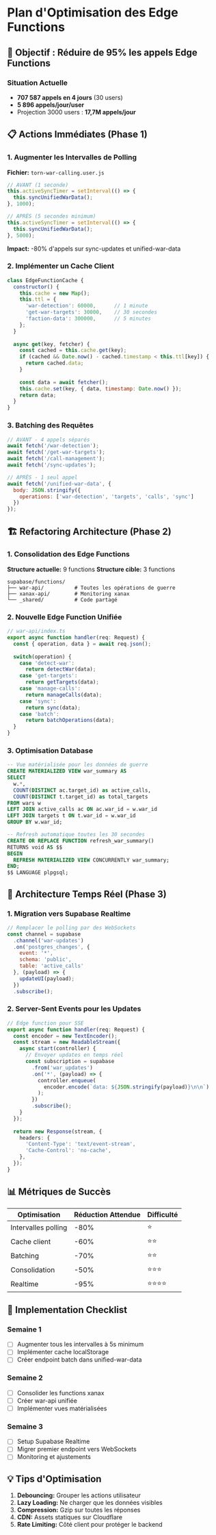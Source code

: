 # Plan d'Optimisation des Edge Functions

## 🎯 Objectif : Réduire de 95% les appels Edge Functions

### Situation Actuelle
- **707 587 appels en 4 jours** (30 users)
- **5 896 appels/jour/user**
- Projection 3000 users : **17,7M appels/jour**

## 📋 Actions Immédiates (Phase 1)

### 1. Augmenter les Intervalles de Polling
**Fichier:** `torn-war-calling.user.js`

```javascript
// AVANT (1 seconde)
this.activeSyncTimer = setInterval(() => {
  this.syncUnifiedWarData();
}, 1000);

// APRÈS (5 secondes minimum)
this.activeSyncTimer = setInterval(() => {
  this.syncUnifiedWarData();
}, 5000);
```

**Impact:** -80% d'appels sur sync-updates et unified-war-data

### 2. Implémenter un Cache Client
```javascript
class EdgeFunctionCache {
  constructor() {
    this.cache = new Map();
    this.ttl = {
      'war-detection': 60000,      // 1 minute
      'get-war-targets': 30000,    // 30 secondes
      'faction-data': 300000,      // 5 minutes
    };
  }
  
  async get(key, fetcher) {
    const cached = this.cache.get(key);
    if (cached && Date.now() - cached.timestamp < this.ttl[key]) {
      return cached.data;
    }
    
    const data = await fetcher();
    this.cache.set(key, { data, timestamp: Date.now() });
    return data;
  }
}
```

### 3. Batching des Requêtes
```javascript
// AVANT - 4 appels séparés
await fetch('/war-detection');
await fetch('/get-war-targets');
await fetch('/call-management');
await fetch('/sync-updates');

// APRÈS - 1 seul appel
await fetch('/unified-war-data', {
  body: JSON.stringify({
    operations: ['war-detection', 'targets', 'calls', 'sync']
  })
});
```

## 🏗️ Refactoring Architecture (Phase 2)

### 1. Consolidation des Edge Functions

**Structure actuelle:** 9 functions
**Structure cible:** 3 functions

```
supabase/functions/
├── war-api/          # Toutes les opérations de guerre
├── xanax-api/        # Monitoring xanax
└── _shared/          # Code partagé
```

### 2. Nouvelle Edge Function Unifiée

```typescript
// war-api/index.ts
export async function handler(req: Request) {
  const { operation, data } = await req.json();
  
  switch(operation) {
    case 'detect-war':
      return detectWar(data);
    case 'get-targets':
      return getTargets(data);
    case 'manage-calls':
      return manageCalls(data);
    case 'sync':
      return sync(data);
    case 'batch':
      return batchOperations(data);
  }
}
```

### 3. Optimisation Database

```sql
-- Vue matérialisée pour les données de guerre
CREATE MATERIALIZED VIEW war_summary AS
SELECT 
  w.*,
  COUNT(DISTINCT ac.target_id) as active_calls,
  COUNT(DISTINCT t.target_id) as total_targets
FROM wars w
LEFT JOIN active_calls ac ON ac.war_id = w.war_id
LEFT JOIN targets t ON t.war_id = w.war_id
GROUP BY w.war_id;

-- Refresh automatique toutes les 30 secondes
CREATE OR REPLACE FUNCTION refresh_war_summary()
RETURNS void AS $$
BEGIN
  REFRESH MATERIALIZED VIEW CONCURRENTLY war_summary;
END;
$$ LANGUAGE plpgsql;
```

## 🚀 Architecture Temps Réel (Phase 3)

### 1. Migration vers Supabase Realtime

```javascript
// Remplacer le polling par des WebSockets
const channel = supabase
  .channel('war-updates')
  .on('postgres_changes', {
    event: '*',
    schema: 'public',
    table: 'active_calls'
  }, (payload) => {
    updateUI(payload);
  })
  .subscribe();
```

### 2. Server-Sent Events pour les Updates

```typescript
// Edge function pour SSE
export async function handler(req: Request) {
  const encoder = new TextEncoder();
  const stream = new ReadableStream({
    async start(controller) {
      // Envoyer updates en temps réel
      const subscription = supabase
        .from('war_updates')
        .on('*', (payload) => {
          controller.enqueue(
            encoder.encode(`data: ${JSON.stringify(payload)}\n\n`)
          );
        })
        .subscribe();
    }
  });
  
  return new Response(stream, {
    headers: {
      'Content-Type': 'text/event-stream',
      'Cache-Control': 'no-cache',
    },
  });
}
```

## 📊 Métriques de Succès

| Optimisation | Réduction Attendue | Difficulté |
|--------------|-------------------|------------|
| Intervalles polling | -80% | ⭐ |
| Cache client | -60% | ⭐⭐ |
| Batching | -70% | ⭐⭐ |
| Consolidation | -50% | ⭐⭐⭐ |
| Realtime | -95% | ⭐⭐⭐⭐ |

## 🔧 Implementation Checklist

### Semaine 1
- [ ] Augmenter tous les intervalles à 5s minimum
- [ ] Implémenter cache localStorage
- [ ] Créer endpoint batch dans unified-war-data

### Semaine 2
- [ ] Consolider les functions xanax
- [ ] Créer war-api unifiée
- [ ] Implémenter vues matérialisées

### Semaine 3
- [ ] Setup Supabase Realtime
- [ ] Migrer premier endpoint vers WebSockets
- [ ] Monitoring et ajustements

## 💡 Tips d'Optimisation

1. **Debouncing:** Grouper les actions utilisateur
2. **Lazy Loading:** Ne charger que les données visibles
3. **Compression:** Gzip sur toutes les réponses
4. **CDN:** Assets statiques sur Cloudflare
5. **Rate Limiting:** Côté client pour protéger le backend